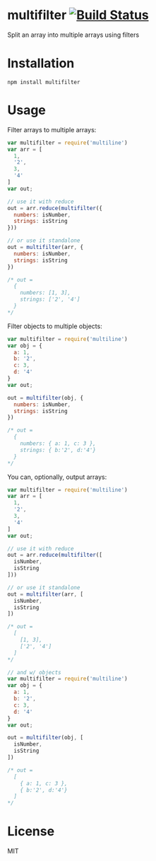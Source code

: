 # multifilter [![Build Status](https://travis-ci.org/tjmehta/multifilter.svg)](https://travis-ci.org/tjmehta/multifilter)
Split an array into multiple arrays using filters

# Installation

`npm install multifilter`

# Usage

Filter arrays to multiple arrays:
```js
var multifilter = require('multiline')
var arr = [
  1,
  '2',
  3,
  '4'
]
var out;

// use it with reduce
out = arr.reduce(multifilter({
  numbers: isNumber,
  strings: isString
}))

// or use it standalone
out = multifilter(arr, {
  numbers: isNumber,
  strings: isString
})

/* out =
  {
    numbers: [1, 3],
    strings: ['2', '4']
  }
*/
```

Filter objects to multiple objects:
```js
var multifilter = require('multiline')
var obj = {
  a: 1,
  b: '2',
  c: 3,
  d: '4'
}
var out;

out = multifilter(obj, {
  numbers: isNumber,
  strings: isString
})

/* out =
  {
    numbers: { a: 1, c: 3 },
    strings: { b:'2', d:'4'}
  }
*/
```

You can, optionally, output arrays:
```js
var multifilter = require('multiline')
var arr = [
  1,
  '2',
  3,
  '4'
]
var out;

// use it with reduce
out = arr.reduce(multifilter([
  isNumber,
  isString
]))

// or use it standalone
out = multifilter(arr, [
  isNumber,
  isString
])

/* out =
  [
    [1, 3],
    ['2', '4']
  ]
*/

// and w/ objects
var multifilter = require('multiline')
var obj = {
  a: 1,
  b: '2',
  c: 3,
  d: '4'
}
var out;

out = multifilter(obj, [
  isNumber,
  isString
])

/* out =
  [
    { a: 1, c: 3 },
    { b:'2', d:'4'}
  ]
*/
```

# License
MIT